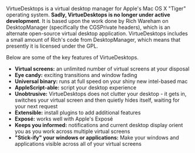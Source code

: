 VirtueDesktops is a virtual desktop manager for Apple's Mac OS X "Tiger" operating system. **Sadly, VirtueDesktops is no longer under active development**. It is based upon the work done by Rich Wareham on DesktopManager (specifically the CGSPrivate headers), which is an alternate open-source virtual desktop application. VirtueDesktops includes a small amount of Rich's code from DesktopManager, which means that presently it is licensed under the GPL.

Below are some of the key features of VirtueDesktops.

* **Virtual screens:** an unlimited number of virtual screens at your disposal
* **Eye candy:** exciting transitions and window fading
* **Universal binary:** runs at full speed on your shiny new intel-based mac
* **AppleScript-able:** script your desktop experience
* **Unobtrusive:** VirtueDesktops does not clutter your desktop - it gets in, switches your virtual screen and then quietly hides itself, waiting for your next request
* **Extensible:** install plugins to add additional features
* **Exposé:** works well with Apple's Exposé
* **Keeps you informed:** notifications and current desktop display orient you as you work across multiple virtual screens
* **"Stick-ify" your windows or applications:** Make your windows and applications visible across all of your virtual screens
